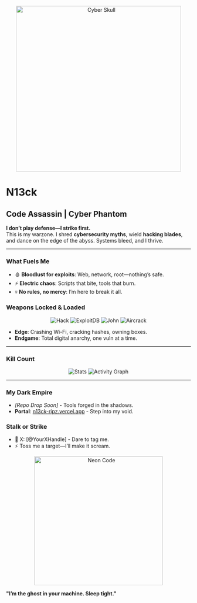 <p align="center">
  <img src="https://media.giphy.com/media/l0IylSglcT1H1lDKM/giphy.gif" width="450" alt="Cyber Skull">
</p>

# N13ck  
## Code Assassin | Cyber Phantom  

**I don’t play defense—I strike first.**  
This is my warzone. I shred **cybersecurity myths**, wield **hacking blades**, and dance on the edge of the abyss. Systems bleed, and I thrive.  

---

### What Fuels Me  
- 🩸 **Bloodlust for exploits**: Web, network, root—nothing’s safe.  
- ⚡️ **Electric chaos**: Scripts that bite, tools that burn.  
- 💀 **No rules, no mercy**: I’m here to break it all.  

### Weapons Locked & Loaded  
<p align="center">
  <img src="https://img.shields.io/badge/Hack_The_Planet-FF00FF?style=for-the-badge&logo=skull&logoColor=black" alt="Hack">
  <img src="https://img.shields.io/badge/Exploit_DB-00FF00?style=for-the-badge&logo=codepen&logoColor=black" alt="ExploitDB">
  <img src="https://img.shields.io/badge/John_The_Ripper-FF4500?style=for-the-badge&logo=fire&logoColor=black" alt="John">
  <img src="https://img.shields.io/badge/Aircrack_ng-1E90FF?style=for-the-badge&logo=wifi&logoColor=black" alt="Aircrack">
</p>

- **Edge**: Crashing Wi-Fi, cracking hashes, owning boxes.  
- **Endgame**: Total digital anarchy, one vuln at a time.  

---

### Kill Count  
<p align="center">
  <img src="https://github-readme-stats.vercel.app/api?username=N13ck&theme=monokai&show_icons=true&hide_border=true&bg_color=0D1117&title_color=FF00FF&icon_color=00FF00" alt="Stats">
  <img src="https://github-readme-activity-graph.vercel.app/graph?username=N13ck&theme=rogue&bg_color=0D1117&color=FF00FF&line=00FF00&point=FFFFFF" alt="Activity Graph">
</p>

---

### My Dark Empire  
- *[Repo Drop Soon]* - Tools forged in the shadows.  
- **Portal**: [n13ck-ripz.vercel.app](https://n13ck-ripz.vercel.app) - Step into my void.  

### Stalk or Strike  
- 📡 X: [@YourXHandle] - Dare to tag me.  
- ⚡ Toss me a target—I’ll make it scream.  

<p align="center">
  <img src="https://media.giphy.com/media/26AHvF2p5pridaSkk/giphy.gif" width="350" alt="Neon Code">
</p>

**"I’m the ghost in your machine. Sleep tight."**  
